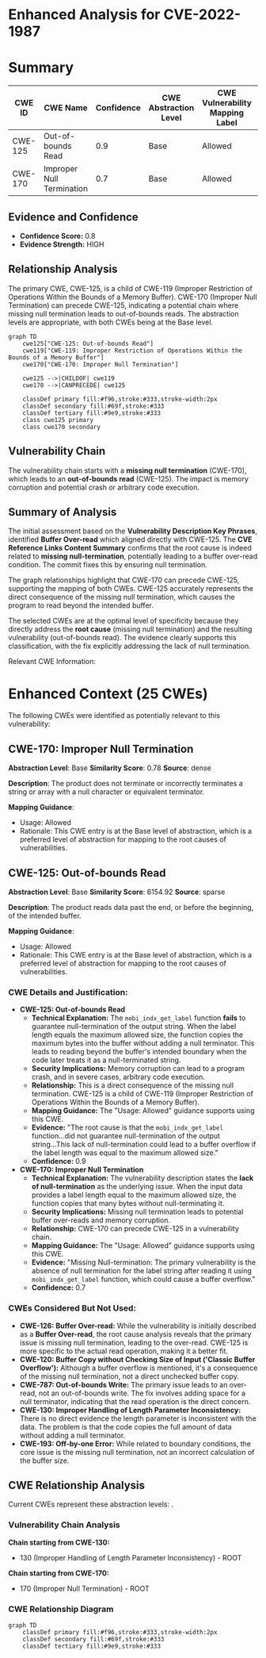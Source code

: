 # Enhanced Analysis for CVE-2022-1987

# Summary
| CWE ID | CWE Name | Confidence | CWE Abstraction Level | CWE Vulnerability Mapping Label | CWE-Vulnerability Mapping Notes |
|---|---|---|---|---|---|
| CWE-125 | Out-of-bounds Read | 0.9 | Base | Allowed | Primary CWE |
| CWE-170 | Improper Null Termination | 0.7 | Base | Allowed | Secondary Candidate |

## Evidence and Confidence

*   **Confidence Score:** 0.8
*   **Evidence Strength:** HIGH

## Relationship Analysis
The primary CWE, CWE-125, is a child of CWE-119 (Improper Restriction of Operations Within the Bounds of a Memory Buffer). CWE-170 (Improper Null Termination) can precede CWE-125, indicating a potential chain where missing null termination leads to out-of-bounds reads. The abstraction levels are appropriate, with both CWEs being at the Base level.

```mermaid
graph TD
    cwe125["CWE-125: Out-of-bounds Read"]
    cwe119["CWE-119: Improper Restriction of Operations Within the Bounds of a Memory Buffer"]
    cwe170["CWE-170: Improper Null Termination"]
    
    cwe125 -->|CHILDOF| cwe119
    cwe170 -->|CANPRECEDE| cwe125
    
    classDef primary fill:#f96,stroke:#333,stroke-width:2px
    classDef secondary fill:#69f,stroke:#333
    classDef tertiary fill:#9e9,stroke:#333
    class cwe125 primary
    class cwe170 secondary
```

## Vulnerability Chain
The vulnerability chain starts with a **missing null termination** (CWE-170), which leads to an **out-of-bounds read** (CWE-125). The impact is memory corruption and potential crash or arbitrary code execution.

## Summary of Analysis
The initial assessment based on the **Vulnerability Description Key Phrases**, identified **Buffer Over-read** which aligned directly with CWE-125. The **CVE Reference Links Content Summary** confirms that the root cause is indeed related to **missing null-termination**, potentially leading to a buffer over-read condition. The commit fixes this by ensuring null termination.

The graph relationships highlight that CWE-170 can precede CWE-125, supporting the mapping of both CWEs. CWE-125 accurately represents the direct consequence of the missing null termination, which causes the program to read beyond the intended buffer.

The selected CWEs are at the optimal level of specificity because they directly address the **root cause** (missing null termination) and the resulting vulnerability (out-of-bounds read). The evidence clearly supports this classification, with the fix explicitly addressing the lack of null termination.

Relevant CWE Information:

# Enhanced Context (25 CWEs)
The following CWEs were identified as potentially relevant to this vulnerability:

## CWE-170: Improper Null Termination
**Abstraction Level**: Base
**Similarity Score**: 0.78
**Source**: dense

**Description**:
The product does not terminate or incorrectly terminates a string or array with a null character or equivalent terminator.

**Mapping Guidance**:
- Usage: Allowed
- Rationale: This CWE entry is at the Base level of abstraction, which is a preferred level of abstraction for mapping to the root causes of vulnerabilities.

## CWE-125: Out-of-bounds Read
**Abstraction Level**: Base
**Similarity Score**: 6154.92
**Source**: sparse

**Description**:
The product reads data past the end, or before the beginning, of the intended buffer.

**Mapping Guidance**:
- Usage: Allowed
- Rationale: This CWE entry is at the Base level of abstraction, which is a preferred level of abstraction for mapping to the root causes of vulnerabilities.

### CWE Details and Justification:

*   **CWE-125: Out-of-bounds Read**
    *   **Technical Explanation:** The `mobi_indx_get_label` function **fails** to guarantee null-termination of the output string. When the label length equals the maximum allowed size, the function copies the maximum bytes into the buffer without adding a null terminator. This leads to reading beyond the buffer's intended boundary when the code later treats it as a null-terminated string.
    *   **Security Implications:** Memory corruption can lead to a program crash, and in severe cases, arbitrary code execution.
    *   **Relationship:** This is a direct consequence of the missing null termination. CWE-125 is a child of CWE-119 (Improper Restriction of Operations Within the Bounds of a Memory Buffer).
    *   **Mapping Guidance:** The "Usage: Allowed" guidance supports using this CWE.
    *   **Evidence:** "The root cause is that the `mobi_indx_get_label` function...did not guarantee null-termination of the output string...This lack of null-termination could lead to a buffer overflow if the label length was equal to the maximum allowed size."
    *   **Confidence:** 0.9
*   **CWE-170: Improper Null Termination**
    *   **Technical Explanation:** The vulnerability description states the **lack of null-termination** as the underlying issue. When the input data provides a label length equal to the maximum allowed size, the function copies that many bytes without null-terminating it.
    *   **Security Implications:** Missing null termination leads to potential buffer over-reads and memory corruption.
    *   **Relationship:** CWE-170 can precede CWE-125 in a vulnerability chain.
    *   **Mapping Guidance:** The "Usage: Allowed" guidance supports using this CWE.
    *   **Evidence:** "Missing Null-termination: The primary vulnerability is the absence of null termination for the label string after reading it using `mobi_indx_get_label` function, which could cause a buffer overflow."
    *   **Confidence:** 0.7

### CWEs Considered But Not Used:

*   **CWE-126: Buffer Over-read:** While the vulnerability is initially described as a **Buffer Over-read**, the root cause analysis reveals that the primary issue is missing null termination, leading to the over-read. CWE-125 is more specific to the actual read operation, making it a better fit.
*   **CWE-120: Buffer Copy without Checking Size of Input ('Classic Buffer Overflow'):** Although a buffer overflow is mentioned, it's a consequence of the missing null termination, not a direct unchecked buffer copy.
*   **CWE-787: Out-of-bounds Write:** The primary issue leads to an over-read, not an out-of-bounds write. The fix involves adding space for a null terminator, indicating that the read operation is the direct concern.
*   **CWE-130: Improper Handling of Length Parameter Inconsistency:** There is no direct evidence the length parameter is inconsistent with the data. The problem is that the code copies the full amount of data without adding a null terminator.
*   **CWE-193: Off-by-one Error:** While related to boundary conditions, the core issue is the missing null termination, not an incorrect calculation of the buffer size.


## CWE Relationship Analysis

Current CWEs represent these abstraction levels: .


### Vulnerability Chain Analysis

**Chain starting from CWE-130:**
- 130 (Improper Handling of Length Parameter Inconsistency) - ROOT


**Chain starting from CWE-170:**
- 170 (Improper Null Termination) - ROOT



### CWE Relationship Diagram

```mermaid
graph TD
    classDef primary fill:#f96,stroke:#333,stroke-width:2px
    classDef secondary fill:#69f,stroke:#333
    classDef tertiary fill:#9e9,stroke:#333
```